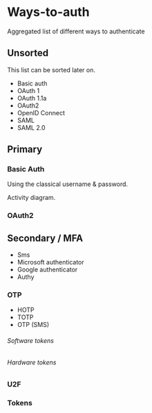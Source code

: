 # Ways-to-auth
Aggregated list of different ways to authenticate

## Unsorted

This list can be sorted later on.

- Basic auth
- OAuth 1
- OAuth 1.1a
- OAuth2
- OpenID Connect
- SAML
- SAML 2.0

## Primary

### Basic Auth

Using the classical username & password.

Activity diagram.

### OAuth2

## Secondary / MFA

- Sms
- Microsoft authenticator
- Google authenticator
- Authy

### OTP

- HOTP
- TOTP
- OTP (SMS)

###### Software tokens

###### Hardware tokens

### U2F

### Tokens

